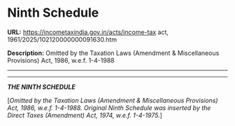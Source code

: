 # Ninth Schedule

**URL:** https://incometaxindia.gov.in/acts/income-tax act, 1961/2025/102120000000091630.htm

**Description:** Omitted by the Taxation Laws (Amendment & Miscellaneous Provisions) Act, 1986, w.e.f. 1-4-1988

---

****  
  
_**THE NINTH SCHEDULE**_

[_Omitted by the Taxation Laws (Amendment & Miscellaneous Provisions) Act, 1986, w.e.f. 1-4-1988. Original Ninth Schedule was inserted by the Direct Taxes (Amendment) Act, 1974, w.e.f. 1-4-1975._]